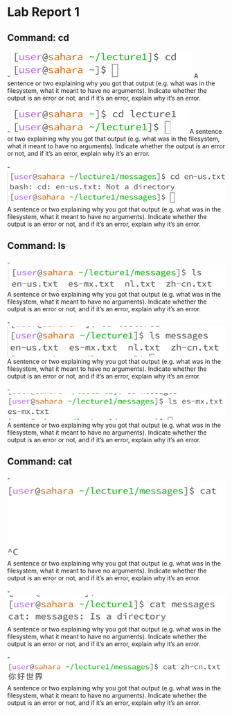 # Lab Report 1

## Command: cd
-![Image](https://github.com/hillarychang/cse15l-lab-reports/blob/main/Screenshot%202023-10-02%20125930.png)
A sentence or two explaining why you got that output (e.g. what was in the filesystem, what it meant to have no arguments).
Indicate whether the output is an error or not, and if it’s an error, explain why it’s an error.

-![Image](https://github.com/hillarychang/cse15l-lab-reports/blob/main/Screenshot%202023-10-02-1.png)
A sentence or two explaining why you got that output (e.g. what was in the filesystem, what it meant to have no arguments).
Indicate whether the output is an error or not, and if it’s an error, explain why it’s an error.

-![Image](https://github.com/hillarychang/cse15l-lab-reports/blob/main/Screenshot%202023-10-02-2.png)
A sentence or two explaining why you got that output (e.g. what was in the filesystem, what it meant to have no arguments).
Indicate whether the output is an error or not, and if it’s an error, explain why it’s an error.

## Command: ls
-![Image](https://github.com/hillarychang/cse15l-lab-reports/blob/main/Screenshot%202023-10-02-3.png)
A sentence or two explaining why you got that output (e.g. what was in the filesystem, what it meant to have no arguments).
Indicate whether the output is an error or not, and if it’s an error, explain why it’s an error.

-![Image](https://github.com/hillarychang/cse15l-lab-reports/blob/main/Screenshot%202023-10-02-5.png)
A sentence or two explaining why you got that output (e.g. what was in the filesystem, what it meant to have no arguments).
Indicate whether the output is an error or not, and if it’s an error, explain why it’s an error.

-![Image](https://github.com/hillarychang/cse15l-lab-reports/blob/main/Screenshot%202023-10-02-6.png)
A sentence or two explaining why you got that output (e.g. what was in the filesystem, what it meant to have no arguments).
Indicate whether the output is an error or not, and if it’s an error, explain why it’s an error.

## Command: cat
-![Image](https://github.com/hillarychang/cse15l-lab-reports/blob/main/Screenshot%202023-10-02-9131711.png)
A sentence or two explaining why you got that output (e.g. what was in the filesystem, what it meant to have no arguments).
Indicate whether the output is an error or not, and if it’s an error, explain why it’s an error.

-![Image](https://github.com/hillarychang/cse15l-lab-reports/blob/main/Screenshot%202023-10-02-8131654.png)
A sentence or two explaining why you got that output (e.g. what was in the filesystem, what it meant to have no arguments).
Indicate whether the output is an error or not, and if it’s an error, explain why it’s an error.

-![Image](https://github.com/hillarychang/cse15l-lab-reports/blob/main/Screenshot%202023-10-02-7131628.png)
A sentence or two explaining why you got that output (e.g. what was in the filesystem, what it meant to have no arguments).
Indicate whether the output is an error or not, and if it’s an error, explain why it’s an error.
